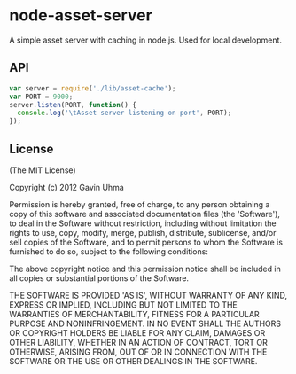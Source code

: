 
# node-asset-server

  A simple asset server with caching in node.js. Used for local development.

## API

```js
var server = require('./lib/asset-cache');
var PORT = 9000;
server.listen(PORT, function() {
  console.log('\tAsset server listening on port', PORT);
});
```

## License

(The MIT License)

Copyright (c) 2012 Gavin Uhma

Permission is hereby granted, free of charge, to any person obtaining
a copy of this software and associated documentation files (the
'Software'), to deal in the Software without restriction, including
without limitation the rights to use, copy, modify, merge, publish,
distribute, sublicense, and/or sell copies of the Software, and to
permit persons to whom the Software is furnished to do so, subject to
the following conditions:

The above copyright notice and this permission notice shall be
included in all copies or substantial portions of the Software.

THE SOFTWARE IS PROVIDED 'AS IS', WITHOUT WARRANTY OF ANY KIND,
EXPRESS OR IMPLIED, INCLUDING BUT NOT LIMITED TO THE WARRANTIES OF
MERCHANTABILITY, FITNESS FOR A PARTICULAR PURPOSE AND NONINFRINGEMENT.
IN NO EVENT SHALL THE AUTHORS OR COPYRIGHT HOLDERS BE LIABLE FOR ANY
CLAIM, DAMAGES OR OTHER LIABILITY, WHETHER IN AN ACTION OF CONTRACT,
TORT OR OTHERWISE, ARISING FROM, OUT OF OR IN CONNECTION WITH THE
SOFTWARE OR THE USE OR OTHER DEALINGS IN THE SOFTWARE.
